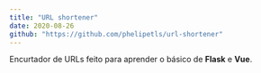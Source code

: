 ```yaml
---
title: "URL shortener"
date: 2020-08-26
github: "https://github.com/phelipetls/url-shortener"
---
```


Encurtador de URLs feito para aprender o básico de **Flask** e **Vue**.
